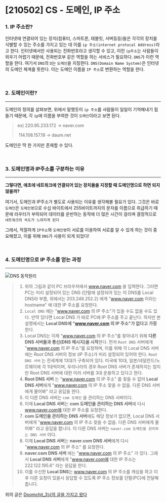 # [210502] CS - 도메인, IP 주소

### 1.  IP 주소란?

인터넷에 연결되어 있는 장치(컴퓨터, 스마트폰, 태블릿, 서버등등)들은 각각의 장치를 식별할 수 있는 주소를 가지고 있는 데 이를 `ip 주소(internet protocal Address)`라고 한다. 인터넷에서만 사용되는 전화번호라고 생각할 수 있고, 이런 `ip주소`는 사람들이 외우기 어렵기 때문에, 전화번호부 같은 역할을 하는 서비스가 필요하다. `DNS`가 이런 역할을 한다. 여기서 `DNS`의 `D`는 `도메인`을 지칭한다. `DNS(Domain Name System)`은 인터넷의 도메인 체계를 뜻한다. 이는 도메인 이름을 `IP 주소`로 변환하는 역할을 한다.

<br>

### 2. 도메인이란?

---

도메인의 정의를 살펴보면, 위에서 말했듯이 `ip 주소`를 사람들이 일일이 기억해내기 힘들기 때문에, 각 `ip`에 이름을 부여한 것이 `도메인`이라고 보면 된다.

> ex) 220.95.233.172 -> naver.com
>
> ​	  114.108.157.19 -> daum.net



도메인은 딱 한 가지만 존재할 수 있다.

<br>

### 3. 도메인명과 IP주소를 구분하는 이유

---

**그렇다면, 애초에 네트워크에 연결되어 있는 장치들을 지정할 때 도메인명으로 하면 되지 않을까?**

여기서, 도메인과 IP주소가 별도로 사용되는 이유를 생각해볼 필요가 있다. 그것은 바로 `도메인`은 `도메인명`으로 수십 바이트에서 255바이트까지의 문자를 이름으로 취급하기 때문에 라우터가 부하되어 데이터를 운반하는 동작에 더 많은 시간이 걸리며 결정적으로 `네트워크의 속도가 느려지게 된다`

그래서, 적절하게 `IP주소`와 `도메인명`이 서로를 이용하여 서로를 알 수 있게 하는 것이 중요해졌고, 이를 위해 `DNS`가 사용이 되게 되었다!

<br>

### 4. 도메인명으로 IP 주소를 얻는 과정

---

![DNS 동작원리](https://user-images.githubusercontent.com/64825713/116816903-e62fb200-ab9e-11eb-8b08-958a67e9c16c.png)


> 1. 위의 그림과 같이 PC 브라우저에서 www.naver.com 을 입력한다. 그러면 PC는 미리 설정되어 있는 DNS (단말에 설정되어 있는 이 DNS를 Local DNS라 부름, 위에서는 203.248.252.2) 에게 "www.naver.com 이라는 hostname" 에 대한 IP 주소를 요청한다.
> 2. `Local DNS` 에는 "www.naver.com 의 IP 주소"가 있을 수도 없을 수도 있다. 만약 있다면 Local DNS 가 바로 PC에 IP 주소를 주고 끝난다. 하지만 본 설명에서는 **Local DNS에 "www.naver.com 의 IP 주소"가 없다고 가정** 한다.
> 3. Local DNS는 이제 "www.naver.com 의 IP 주소"를 찾아내기 위해 **다른 DNS 서버들과 통신(DNS 메시지)을 시작**한다. 먼저 `Root DNS` 서버에게 "www.naver.com 의 IP 주소"를 요청하며, 이를 위해 각 Local DNS 서버에는 Root DNS 서버의 정보 (IP 주소)가 미리 설정되어 있어야 한다. `Root DNS 서버` 는 전세계에 13대가 구축되어 있다. 미국에 10대, 일본/네덜란드/노르웨이에 각 1대씩이며, 우리나라의 경우 Root DNS 서버가 존재하지는 않지만 Root DNS 서버에 대한 미러 서버를 3대 운용하고 있다고 한다.
> 4. **Root DNS 서버** 는 "www.naver.com 의 IP 주소" 를 찾을 수 없어 **Local DNS 서버**에게 "www.naver.com 의 IP 주소 찾을 수 없음. 다른 DNS 서버에게 물어봐" 라고 응답을 한다.
> 5. 이 다른 DNS 서버는 `com 도메인` 을 관리하는 DNS 서버이다.
> 6. 이제 **Local DNS 서버**는 **com 도메인을 관리하는 DNS 서버**에 다시 www.naver.com에 대한 IP 주소를 요청한다.
> 7. **com 도메인을 관리하는 DNS 서버**에도 해당 정보가 없으면, Local DNS 서버에게 "www.naver.com 의 IP 주소 찾을 수 없음. 다른 DNS 서버에게 물어봐" 라고 응답을 합니다. 이 다른 DNS 서버는 `naver.com 도메인을 관리하는 DNS 서버` 이다.
> 8. 이제 **Local DNS 서버**는 **naver.com DNS 서버**에게 다시 "www.naver.com 의 IP 주소" 를 요청한다.
> 9. **naver.com DNS 서버** 에는 "www.naver.com 의 IP 주소" 가 있다. 그래서 **Local DNS 서버**에게 "www.naver.com에 대한 IP 주소는 222.122.195.6" 라는 응답을 한다.
> 10. 이를 수신한 **Local DNS**는 www.naver.com 의 IP 주소를 캐싱을 하고 이후 다른 요청이 있을시 응답할 수 있도록 IP 주소 정보를 단말(PC)에 전달해 줍니다.

위의 글은 [Doomchit_3님의 글을 가지고 왔다](https://velog.io/@doomchit_3/Internet-DNS-%EC%9E%91%EB%8F%99%EC%9B%90%EB%A6%AC-IMBETPY)

